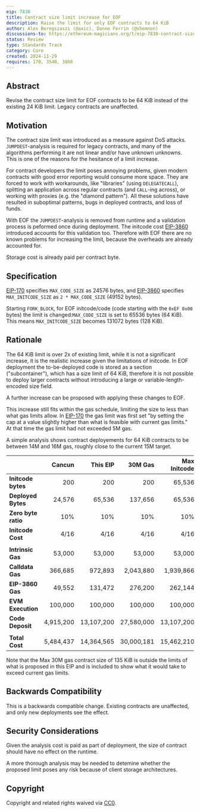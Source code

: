 ```yaml
---
eip: 7830
title: Contract size limit increase for EOF
description: Raise the limit for only EOF contracts to 64 KiB
author: Alex Beregszaszi (@axic), Danno Ferrin (@shemnon)
discussions-to: https://ethereum-magicians.org/t/eip-7830-contract-size-limit-increase-for-eof/21927
status: Review
type: Standards Track
category: Core
created: 2024-11-29
requires: 170, 3540, 3860
---
```


## Abstract

Revise the contract size limit for EOF contracts to be 64 KiB instead of the existing 24 KiB limit. Legacy contracts are unaffected.

## Motivation

The contract size limit was introduced as a measure against DoS attacks. `JUMPDEST`-analysis is required for legacy contracts, and many of the algorithms performing it are not linear and/or have unknown unknowns. This is one of the reasons for the hesitance of a limit increase.

For contract developers the limit poses annoying problems, given modern contracts with good error reporting would consume more space. They are forced to work with workarounds, like "libraries" (using `DELEGATECALL`), splitting an application across regular contracts (and `CALL`-ing across), or working with proxies (e.g. the "diamond pattern"). All these solutions have resulted in suboptimal patterns, bugs in deployed contracts, and loss of funds.

With EOF the `JUMPDEST`-analysis is removed from runtime and a validation process is peformed once during deployment. The initcode cost [EIP-3860](./eip-3860.md) introduced accounts for this validation too. Therefore with EOF there are no known problems for increasing the limit, because the overheads are already accounted for.

Storage cost is already paid per contract byte.

## Specification

[EIP-170](./eip-170.md) specifies `MAX_CODE_SIZE` as 24576 bytes, and [EIP-3860](./eip-3860.md) specifies `MAX_INITCODE_SIZE` as `2 * MAX_CODE_SIZE` (49152 bytes).

<!-- TODO: if profiling analysis shows we need to charge more for EOF analysis, this is where we can specify it.  Either globally or for 0xef00 contracs -->

Starting `FORK_BLOCK`, for EOF initcode/code (code starting with the `0xEF 0x00` bytes) the limit is changed:`MAX_CODE_SIZE` is set to 65536 bytes (64 KiB). This means `MAX_INITCODE_SIZE` becomes 131072 bytes (128 KiB).

## Rationale

The 64 KiB limit is over 2x of existing limit, while it is not a significant increase, it is the realistic increase given the limitations of initcode. In EOF deployment the to-be-deployed code is stored as a section ("subcontainer"), which has a size limit of 64 KiB, therefore it is not possible to deploy larger contracts without introducing a large or variable-length-encoded size field.

A further increase can be proposed with applying these changes to EOF.

This increase still fits within the gas schedule, limiting the size to less than what gas limits allow.  In [EIP-170](./eip-170.md) the gas limit was first set "by setting the cap at a value slightly higher than what is feasible with current gas limits." At that time the gas limit had not exceeded 5M gas.

A simple analysis shows contract deployements for 64 KiB contracts to be between 14M and 16M gas, roughly close to the current 15M target.

|                     |    Cancun |   This EIP |    30M Gas | Max Initcode |
|---------------------|----------:|-----------:|-----------:|-------------:|
| **Initcode bytes**  |       200 |        200 |        200 |       65,536 |
| **Deployed Bytes**  |    24,576 |     65,536 |    137,656 |       65,536 |
| **Zero byte ratio** |       10% |        10% |        10% |          10% |
| **Initcode Cost**   |      4/16 |       4/16 |       4/16 |         4/16 |
|                     |           |            |            |              |
| **Intrinsic Gas**   |    53,000 |     53,000 |     53,000 |       53,000 |
| **Calldata Gas**    |   366,685 |    972,893 |  2,043,880 |    1,939,866 |
| **EIP-3860 Gas**    |    49,552 |    131,472 |    276,200 |      262,144 |
| **EVM Execution**   |   100,000 |    100,000 |    100,000 |      100,000 |
| **Code Deposit**    | 4,915,200 | 13,107,200 | 27,580,000 |   13,107,200 |
|                     |           |            |            |              |
| **Total Cost**      | 5,484,437 | 14,364,565 | 30,000,181 |   15,462,210 |

Note that the Max 30M gas contract size of 135 KiB is outside the limits of what is proposed in this EIP and is included to show what it would take to exceed current gas limits.

<!-- https://docs.google.com/spreadsheets/d/1C2dd5sVnZNKXOpRknHhxt6MnTTN50c3b9d6ZU2rvqDQ/edit?usp=sharing -->

## Backwards Compatibility

This is a backwards compatible change. Existing contracts are unaffected, and only new deployments see the effect.

## Security Considerations

<!-- TODO -->

Given the analysis cost is paid as part of deployment, the size of contract should have no effect on the runtime.

A more thorough analysis may be needed to detemine whether the proposed limit poses any risk because of client storage architectures.

## Copyright

Copyright and related rights waived via [CC0](../LICENSE.md).
